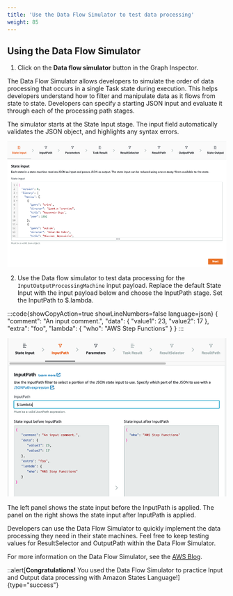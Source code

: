 ```yaml
---
title: 'Use the Data Flow Simulator to test data processing'
weight: 85
---
```


## Using the Data Flow Simulator

1. Click on the **Data flow simulator** button in the Graph Inspector. 

The Data Flow Simulator allows developers to simulate the order of data processing that occurs in a single Task state during execution. This helps developers understand how to filter and manipulate data as it flows from state to state. Developers can specify a starting JSON input and evaluate it through each of the processing path stages.

The simulator starts at the State Input stage. The input field automatically validates the JSON object, and highlights any syntax errors.

![Data flow simulator](/static/img/module-6/simulator.png)

2. Use the Data flow simulator to test data processing for the `InputOutputProcessingMachine` input payload. Replace the default State Input with the input payload below and choose the InputPath stage. Set the InputPath to $.lambda.

:::code{showCopyAction=true showLineNumbers=false language=json}
{
   "comment": "An input comment.",
   "data": {
      "value1": 23,
      "value2": 17
   },
   "extra": "foo",
   "lambda": {
      "who": "AWS Step Functions"
   }
}
:::

![Data flow simulator](/static/img/module-6/input-path.png)

The left panel shows the state input before the InputPath is applied. The panel on the right shows the state input after InputPath is applied.

Developers can use the Data Flow Simulator to quickly implement the data processing they need in their state machines.
Feel free to keep testing values for ResultSelector and OutputPath within the Data Flow Simulator.

For more information on the Data Flow Simulator, see the [AWS Blog](https://aws.amazon.com/blogs/compute/modeling-workflow-input-output-path-processing-with-data-flow-simulator/).
 
::alert[**Congratulations!** You used the Data Flow Simulator to practice Input and Output data processing with Amazon States Language!]{type="success"}
